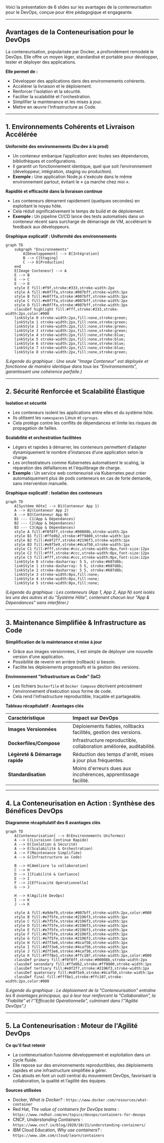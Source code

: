 Voici la présentation de 6 slides sur les avantages de la conteneurisation pour le DevOps, conçue pour être pédagogique et engageante.

---

## Avantages de la Conteneurisation pour le DevOps

La conteneurisation, popularisée par Docker, a profondément remodelé le DevOps. Elle offre un moyen léger, standardisé et portable pour développer, tester et déployer des applications.

**Elle permet de :**
*   Développer des applications dans des environnements cohérents.
*   Accélérer la livraison et le déploiement.
*   Renforcer l'isolation et la sécurité.
*   Faciliter la scalabilité et l'orchestration.
*   Simplifier la maintenance et les mises à jour.
*   Mettre en œuvre l'Infrastructure as Code.

---

## 1. Environnements Cohérents et Livraison Accélérée

**Uniformité des environnements (Du dev à la prod)**
*   Un conteneur embarque l’application avec toutes ses dépendances, bibliothèques et configurations.
*   Il garantit un fonctionnement identique, quel que soit l’environnement (développeur, intégration, staging ou production).
*   **Exemple :** Une application Node.js s'exécute dans le même environnement partout, évitant le « ça marche chez moi ».

**Rapidité et efficacité dans la livraison continue**
*   Les conteneurs démarrent rapidement (quelques secondes) en exploitant le noyau hôte.
*   Cela réduit significativement le temps de build et de déploiement.
*   **Exemple :** Un pipeline CI/CD lance des tests automatisés dans un conteneur récent sans surcharge de démarrage de VM, accélérant le feedback aux développeurs.

**Graphique explicatif : Uniformité des environnements**
```mermaid
graph TD
    subgraph "Environnements"
        A[Développement] --> B[Intégration]
        B --> C[Staging]
        C --> D[Production]
    end
    E[Image Conteneur] --> A
    E --> B
    E --> C
    E --> D
    style E fill:#f9f,stroke:#333,stroke-width:2px
    style A fill:#e0f7fa,stroke:#007bff,stroke-width:1px
    style B fill:#e0f7fa,stroke:#007bff,stroke-width:1px
    style C fill:#e0f7fa,stroke:#007bff,stroke-width:1px
    style D fill:#e0f7fa,stroke:#007bff,stroke-width:1px
    classDef highlight fill:#fff,stroke:#333,stroke-width:2px,color:#000
    linkStyle 0 stroke-width:2px,fill:none,stroke:green;
    linkStyle 1 stroke-width:2px,fill:none,stroke:green;
    linkStyle 2 stroke-width:2px,fill:none,stroke:green;
    linkStyle 3 stroke-width:2px,fill:none,stroke:green;
    linkStyle 4 stroke-width:2px,fill:none,stroke:blue;
    linkStyle 5 stroke-width:2px,fill:none,stroke:blue;
    linkStyle 6 stroke-width:2px,fill:none,stroke:blue;
    linkStyle 7 stroke-width:2px,fill:none,stroke:blue;
    linkStyle 8 stroke-width:2px,fill:none,stroke:green;
```
*(Légende du graphique : Une seule "Image Conteneur" est déployée et fonctionne de manière identique dans tous les "Environnements", garantissant une cohérence parfaite.)*

---

## 2. Sécurité Renforcée et Scalabilité Élastique

**Isolation et sécurité**
*   Les conteneurs isolent les applications entre elles et du système hôte.
*   Ils utilisent les `namespaces` Linux et `cgroups`.
*   Cela protège contre les conflits de dépendances et limite les risques de propagation de failles.

**Scalabilité et orchestration facilitées**
*   Légers et rapides à démarrer, les conteneurs permettent d’adapter dynamiquement le nombre d’instances d’une application selon la charge.
*   Les orchestrateurs comme Kubernetes automatisent le scaling, la réparation des défaillances et l'équilibrage de charge.
*   **Exemple :** Un service web conteneurisé via Kubernetes peut créer automatiquement plus de pods conteneurs en cas de forte demande, sans intervention manuelle.

**Graphique explicatif : Isolation des conteneurs**
```mermaid
graph TD
    A[Système Hôte] --> B1(Conteneur App 1)
    A --> B2(Conteneur App 2)
    A --> B3(Conteneur App N)
    B1 --- C1(App & Dépendances)
    B2 --- C2(App & Dépendances)
    B3 --- C3(App & Dépendances)
    style A fill:#f0f8ff,stroke:#00008b,stroke-width:2px
    style B1 fill:#ffe0b2,stroke:#ff9800,stroke-width:1px
    style B2 fill:#e0f2f7,stroke:#2196f3,stroke-width:1px
    style B3 fill:#e8f5e9,stroke:#4caf50,stroke-width:1px
    style C1 fill:#fff,stroke:#ccc,stroke-width:0px,font-size:12px
    style C2 fill:#fff,stroke:#ccc,stroke-width:0px,font-size:12px
    style C3 fill:#fff,stroke:#ccc,stroke-width:0px,font-size:12px
    linkStyle 0 stroke-dasharray: 5 5, stroke:#607d8b;
    linkStyle 1 stroke-dasharray: 5 5, stroke:#607d8b;
    linkStyle 2 stroke-dasharray: 5 5, stroke:#607d8b;
    linkStyle 3 stroke-width:0px,fill:none;
    linkStyle 4 stroke-width:0px,fill:none;
    linkStyle 5 stroke-width:0px,fill:none;
```
*(Légende du graphique : Les conteneurs (App 1, App 2, App N) sont isolés les uns des autres et du "Système Hôte", contenant chacun leur "App & Dépendances" sans interférer.)*

---

## 3. Maintenance Simplifiée & Infrastructure as Code

**Simplification de la maintenance et mise à jour**
*   Grâce aux images versionnées, il est simple de déployer une nouvelle version d’une application.
*   Possibilité de revenir en arrière (rollback) si besoin.
*   Facilite les déploiements progressifs et la gestion des versions.

**Environnement "Infrastructure as Code" (IaC)**
*   Les fichiers `Dockerfile` et `Docker Compose` décrivent précisément l'environnement d’exécution sous forme de code.
*   Cela rend l’infrastructure reproductible, traçable et partageable.

**Tableau récapitulatif : Avantages clés**

| Caractéristique | Impact sur DevOps |
| :-------------- | :---------------- |
| **Images Versionnées** | Déploiements fiables, rollbacks facilités, gestion des versions. |
| **Dockerfiles/Compose** | Infrastructure reproductible, collaboration améliorée, auditabilité. |
| **Légèreté & Démarrage rapide** | Réduction des temps d'arrêt, mises à jour plus fréquentes. |
| **Standardisation** | Moins d'erreurs dues aux incohérences, apprentissage facilité. |

---

## 4. La Conteneurisation en Action : Synthèse des Bénéfices DevOps

**Diagramme récapitulatif des 6 avantages clés**
```mermaid
graph TD
    A[Conteneurisation] --> B(Environnements Uniformes)
    A --> C(Livraison Continue Rapide)
    A --> D(Isolation & Sécurité)
    A --> E(Scalabilité & Orchestration)
    A --> F(Maintenance Simplifiée)
    A --> G(Infrastructure as Code)

    B --> H[Améliore la collaboration]
    C --> H
    D --> I[Fiabilité & Confiance]
    E --> I
    F --> J[Efficacité Opérationnelle]
    G --> J

    H --> K(Agilité DevOps)
    I --> K
    J --> K

    style A fill:#a9def9,stroke:#007bff,stroke-width:2px,color:#000
    style B fill:#e7f5fe,stroke:#2196f3,stroke-width:1px
    style C fill:#e7f5fe,stroke:#2196f3,stroke-width:1px
    style D fill:#e7f5fe,stroke:#2196f3,stroke-width:1px
    style E fill:#e7f5fe,stroke:#2196f3,stroke-width:1px
    style F fill:#e7f5fe,stroke:#2196f3,stroke-width:1px
    style G fill:#e7f5fe,stroke:#2196f3,stroke-width:1px
    style H fill:#d7f3e6,stroke:#4caf50,stroke-width:1px
    style I fill:#d7f3e6,stroke:#4caf50,stroke-width:1px
    style J fill:#d7f3e6,stroke:#4caf50,stroke-width:1px
    style K fill:#fff8e1,stroke:#ffc107,stroke-width:2px,color:#000
    classDef primary fill:#f0f8ff,stroke:#00008b,stroke-width:2px
    classDef secondary fill:#ffe0b2,stroke:#ff9800,stroke-width:1px
    classDef tertiary fill:#e0f2f7,stroke:#2196f3,stroke-width:1px
    classDef quaternary fill:#e8f5e9,stroke:#4caf50,stroke-width:1px
    classDef final fill:#fff8e1,stroke:#ffc107,stroke-width:2px,color:#000
```
*(Légende du graphique : Le déploiement de la "Conteneurisation" entraîne les 6 avantages principaux, qui à leur tour renforcent la "Collaboration", la "Fiabilité" et l'"Efficacité Opérationnelle", culminant dans l'"Agilité DevOps".)*

---

## 5. La Conteneurisation : Moteur de l'Agilité DevOps

**Ce qu'il faut retenir**
*   La conteneurisation fusionne développement et exploitation dans un cycle fluide.
*   Elle repose sur des environnements reproductibles, des déploiements rapides et une infrastructure simplifiée à gérer.
*   Ces atouts en font un outil central du mouvement DevOps, favorisant la collaboration, la qualité et l’agilité des équipes.

**Sources utilisées**
*   Docker, *What is Docker?* : `https://www.docker.com/resources/what-container`
*   Red Hat, *The value of containers for DevOps teams* : `https://www.redhat.com/en/topics/devops/containers-for-devops`
*   CNCF, *Understanding Containers* : `https://www.cncf.io/blog/2020/10/21/understanding-containers/`
*   IBM Cloud Education, *Why use containers?* : `https://www.ibm.com/cloud/learn/containers`